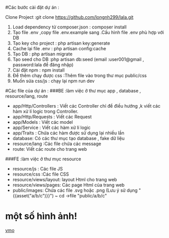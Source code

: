 #Các bước cài đặt dự án :

Clone Project :git clone https://github.com/longnh299/lala.git

1. Load dependency từ composer.json : composer install
2. Tạo file .env ,copy file .env.example sang .Cấu hình file .env phù hợp với DB
3. Tạo key cho project : php artisan key:generate
4. Cache lại file .env : php artisan config:cache
5. Tạo DB : php artisan migrate
6. Tạo seed cho DB :php artisan db:seed (email :user001@gmail , password:lala để đăng nhập)
7. Cài đặt npm : npm install
8. Để thêm chạy được css :Thêm file vào trong thư mục public/css
9. Muốn sửa css/js : chạy lại npm run dev

#Các file của dự án :
###BE :làm việc ở thư mục app , database , resource/lang, route

* app/Http/Controllers : Viết các Controller chỉ để điều hướng ,k viết các hàm xử lí logic trong Controller.
* app/Http/Requests : Viết các Request
* app/Models : Viết các model
* app/Service : Viết các hàm xử lí logic
* app/Traits : Chứa các hàm được sử dụng lại nhiều lần
* database: Có các thư mục tạo database , fake dữ liệu
* resource/lang :Các file chứa các message
* route: Viết các route cho trang web

###FE :làm việc ở thư mục resource

* resource/js : Các file JS
* resource/css :Các file CSS
* resource/views/layout: layout Html cho trang web
* resource/views/pages: Các page Html của trang web
* public/images: Chứa các file .svg hoặc .png (Lưu ý sử dụng "{{asset("a/b/c")}}") ~ cd ->file "public/a/b/c"
# một số hình ảnh!
[vmo](https://user-images.githubusercontent.com/45144876/169952026-ffa8956c-07ca-42c8-b2ac-2abd9902c43b.jpg)


